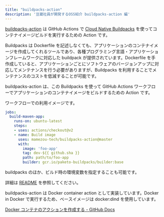```yaml
---
title: "buildpacks-action"
description: '豆蔵社員が開発するOSS紹介 buildpacks-action 編'
---
```


[buildpacks-action](https://github.com/mamezou-tech/buildpacks-action) は GitHub Actions で [Cloud Native Buildpacks](https://buildpacks.io) を使ってコンテナイメージビルドを実行するための Action です。

Buildpacks は Dockerfile を記述しなくても、アプリケーションのコンテナイメージを作成してくれるツールであり、各種プログラミング言語・アプリケーションフレームワークに対応した buildpack が提供されています。Dockerfile を手作成していると、アプリケーションごとにソフトウェアのバージョンアップに対応してメンテナンスを行う必要がありますが、Buildpacks を利用することでメンテナンスのコストを低減することが可能です。

buildpacks-action は、この Buildpacks を使って GitHub Actions ワークフローでアプリケーションのコンテナイメージをビルドするための Action です。

ワークフローでの利用イメージです。

```yaml
jobs:
  build-maven-app:
    runs-on: ubuntu-latest
    steps:
    - uses: actions/checkout@v2
    - name: Build image
      uses: mamezou-tech/buildpacks-action@master
      with:
        image: 'foo-app'
        tag: dev-${{ github.sha }}
        path: path/to/foo-app
        builder: gcr.io/paketo-buildpacks/builder:base
```
buildpacks のほか、ビルド時の環境変数を指定することも可能です。

詳細は [README](https://github.com/mamezou-tech/buildpacks-action/blob/master/README.md) を参照してください。

buildpacks-action は Docker container action として実装しています。Docker in Docker で実行するため、ベースイメージは docker:dind を使用しています。

[Docker コンテナのアクションを作成する - GitHub Docs](https://docs.github.com/ja/actions/creating-actions/creating-a-docker-container-action)
